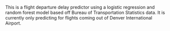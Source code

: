 This is a flight departure delay predictor using a logistic regression and random forest model based off Bureau of Transportation Statistics 
data. It is currently only predicting for flights coming out of Denver International Airport. 